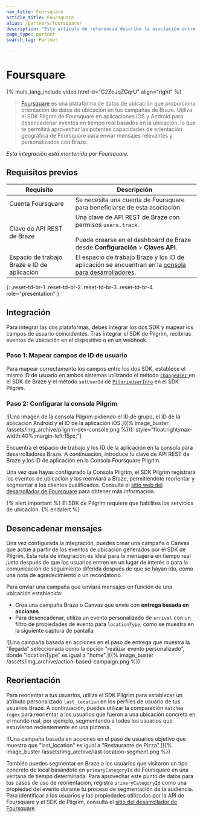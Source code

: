 ```yaml
---
nav_title: Foursquare
article_title: Foursquare
alias: /partners/foursquare/
description: "Este artículo de referencia describe la asociación entre Braze y Foursquare, una plataforma de datos de ubicación, que permite desencadenar eventos en tiempo real basados en la ubicación."
page_type: partner
search_tag: Partner

---
```


# Foursquare

{% multi_lang_include video.html id="G2ZoJqZGqrU" align="right" %}

> [Foursquare](https://foursquare.com/) es una plataforma de datos de ubicación que proporciona orientación de datos de ubicación en tus campañas de Braze. Utiliza el SDK Pilgrim de Foursquare en aplicaciones iOS y Android para desencadenar eventos en tiempo real basados en la ubicación, lo que te permitirá aprovechar las potentes capacidades de orientación geográfica de Foursquare para enviar mensajes relevantes y personalizados con Braze.

_Esta integración está mantenida por Foursquare._

## Requisitos previos

| Requisito | Descripción |
|---|---|
| Cuenta Foursquare | Se necesita una cuenta de Foursquare para beneficiarse de esta asociación. |
| Clave de API REST de Braze | Una clave de API REST de Braze con permisos `users.track`. <br><br> Puede crearse en el dashboard de Braze desde **Configuración** > **Claves API**. |
| Espacio de trabajo Braze e ID de aplicación | El espacio de trabajo Braze y los ID de aplicación se encuentran en la [consola para desarrolladores]({{site.baseurl}}/api/api_key/). |
{: .reset-td-br-1 .reset-td-br-2 .reset-td-br-3  .reset-td-br-4 role="presentation" }

## Integración

Para integrar las dos plataformas, debes integrar los dos SDK y mapear los campos de usuario coincidentes. Tras integrar el SDK de Pilgrim, recibirás eventos de ubicación en el dispositivo o en un webhook. 

### Paso 1: Mapear campos de ID de usuario

Para mapear correctamente los campos entre los dos SDK, establece el mismo ID de usuario en ambos sistemas utilizando el método [`changeUser` ]({{site.baseurl}}/developer_guide/platform_integration_guides/web/analytics/setting_user_ids/#setting-user-ids) en el SDK de Braze y el método `setUserId` de [`PilgrimUserInfo`](https://developer.foursquare.com/docs/pilgrim-sdk/advanced-setup-guide#custom-user-data) en el SDK Pilgrim.

### Paso 2: Configurar la consola Pilgrim
![Una imagen de la consola Pilgrim pidiendo el ID de grupo, el ID de la aplicación Android y el ID de la aplicación iOS.]({% image_buster /assets/img_archive/pilgrim-dev-console.png %}){: style="float:right;max-width:40%;margin-left:15px;"}

Encuentra el espacio de trabajo y los ID de la aplicación en la consola para desarrolladores Braze. A continuación, introduce tu clave de API REST de Braze y los ID de aplicación en la Consola Foursquare Pilgrim.

Una vez que hayas configurado la Consola Pilgrim, el SDK Pilgrim registrará los eventos de ubicación y los reenviará a Braze, permitiéndote reorientar y segmentar a los clientes cualificados. Consulta el [sitio web del desarrollador de Foursquare](https://developer.foursquare.com/) para obtener más información.

{% alert important %}
El SDK de Pilgrim requiere que habilites los servicios de ubicación.
{% endalert %}

## Desencadenar mensajes

Una vez configurada la integración, puedes crear una campaña o Canvas que actúe a partir de los eventos de ubicación generados por el SDK de Pilgrim. Esta ruta de integración es ideal para la mensajería en tiempo real justo después de que los usuarios entren en un lugar de interés o para la comunicación de seguimiento diferida después de que se hayan ido, como una nota de agradecimiento o un recordatorio.

Para enviar una campaña que enviará mensajes en función de una ubicación establecida:
- Crea una campaña Braze o Canvas que envíe con **entrega basada en acciones**
- Para desencadenar, utiliza un evento personalizado de `arrival` con un filtro de propiedades de evento para `locationType`, como se muestra en la siguiente captura de pantalla.

![Una campaña basada en acciones en el paso de entrega que muestra la "llegada" seleccionada como la opción "realizar evento personalizado", donde "locationType" es igual a "home".]({% image_buster /assets/img_archive/action-based-campaign.png %})

## Reorientación

Para reorientar a tus usuarios, utiliza el SDK Pilgrim para establecer un atributo personalizado `last_location` en los perfiles de usuario de tus usuarios Braze. A continuación, puedes utilizar la comparación `matches regex` para reorientar a los usuarios que fueron a una ubicación concreta en el mundo real, por ejemplo, segmentando a todos los usuarios que estuvieron recientemente en una pizzería.

![Una campaña basada en acciones en el paso de usuarios objetivo que muestra que "last_location" es igual a "Restaurante de Pizza".]({% image_buster /assets/img_archive/last-location-segment.png %})

También puedes segmentar en Braze a los usuarios que visitaron un tipo concreto de local basándote en `primaryCategoryId` de Foursquare en una ventana de tiempo determinada. Para aprovechar este punto de datos para tus casos de uso de reorientación, registra `primaryCategoryId` como una propiedad del evento durante tu proceso de segmentación de la audiencia. Para identificar a los usuarios y las propiedades utilizadas por la API de Foursquare y el SDK de Pilgrim, consulta el [sitio del desarrollador de Foursquare](https://developer.foursquare.com/).



